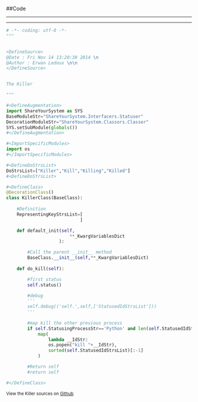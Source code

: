 
<!--
FrozenIsBool False
-->

##Code

----

<ClassDocStr>

----

```python
# -*- coding: utf-8 -*-
"""


<DefineSource>
@Date : Fri Nov 14 13:20:38 2014 \n
@Author : Erwan Ledoux \n\n
</DefineSource>


The Killer

"""

#<DefineAugmentation>
import ShareYourSystem as SYS
BaseModuleStr="ShareYourSystem.Interfacers.Statuser"
DecorationModuleStr="ShareYourSystem.Classors.Classer"
SYS.setSubModule(globals())
#</DefineAugmentation>

#<ImportSpecificModules>
import os
#</ImportSpecificModules>

#<DefineDoStrsList>
DoStrsList=["Killer","Kill","Killing","Killed"]
#<DefineDoStrsList>

#<DefineClass>
@DecorationClass()
class KillerClass(BaseClass):
	
	#Definition
	RepresentingKeyStrsList=[
							]

	def default_init(self,
						**_KwargVariablesDict
					):

		#Call the parent __init__ method
		BaseClass.__init__(self,**_KwargVariablesDict)
	
	def do_kill(self):

		#first status
		self.status()

		#debug
		'''
		self.debug(('self.',self,['StatusedIdStrsList']))
		'''
		
		#map kill the other previous process
		if self.StatusingProcessStr=='Python' and len(self.StatusedIdStrsList)>1:
			map(
				lambda __IdStr:
				os.popen("kill "+__IdStr),
				sorted(self.StatusedIdStrsList)[:-1]
			)

		#Return self
		#return self

#</DefineClass>

```

<small>
View the Killer sources on <a href="https://github.com/Ledoux/ShareYourSystem/tree/master/Pythonlogy/ShareYourSystem/Interfacers/Killer" target="_blank">Github</a>
</small>

